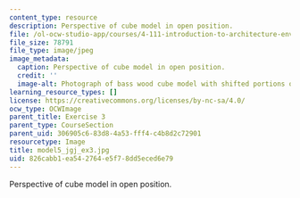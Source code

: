 ```yaml
---
content_type: resource
description: Perspective of cube model in open position.
file: /ol-ocw-studio-app/courses/4-111-introduction-to-architecture-environmental-design-spring-2014/826cabb1ea542764e5f78dd5eced6e79_model5_jgj_ex3.jpg
file_size: 78791
file_type: image/jpeg
image_metadata:
  caption: Perspective of cube model in open position.
  credit: ''
  image-alt: Photograph of bass wood cube model with shifted portions of the cube.
learning_resource_types: []
license: https://creativecommons.org/licenses/by-nc-sa/4.0/
ocw_type: OCWImage
parent_title: Exercise 3
parent_type: CourseSection
parent_uid: 306905c6-83d8-4a53-fff4-c4b8d2c72901
resourcetype: Image
title: model5_jgj_ex3.jpg
uid: 826cabb1-ea54-2764-e5f7-8dd5eced6e79
---
```

Perspective of cube model in open position.